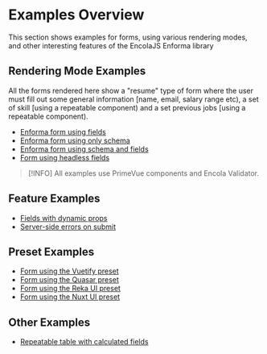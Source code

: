 # Examples Overview

This section shows examples for forms, using various rendering modes, and other interesting features of the EncolaJS Enforma library

## Rendering Mode Examples
All the forms rendered here show a "resume" type of form where the user must fill out some general information [name, email, salary range etc), a set of skill [using a repeatable component) and a set previous jobs [using a repeatable 
component).

- [Enforma form using fields](fields.md)
- [Enforma form using only schema](schema-only.md)
- [Enforma form using schema and fields](mixed-form.md)
- [Form using headless fields](headless-components.md)

> [!INFO] All examples use PrimeVue components and Encola Validator.

## Feature Examples
- [Fields with dynamic props](dynamic-props.md)
- [Server-side errors on submit](server-side-errors.md)

## Preset Examples
- [Form using the Vuetify preset](vuetify-preset.md)
- [Form using the Quasar preset](quasar-preset.md)
- [Form using the Reka UI preset](rekaui-preset.md)
- [Form using the Nuxt UI preset](nuxtui-preset.md)

## Other Examples
- [Repeatable table with calculated fields](hydrator)


